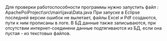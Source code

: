 Для проверки работоспособности программы нужно запустить файл : ApachePoiProject\src\main\java\Data.java При запуске в Eclipse последней версии ошибок не вылетает, файлы Excel и Pdf создаются, пути к ним прописаны в логе. В БД данные также записываются, при отсутствии интернет-соединени данные подтягиваются из БД, если она пустая - из текстовых файлов.
